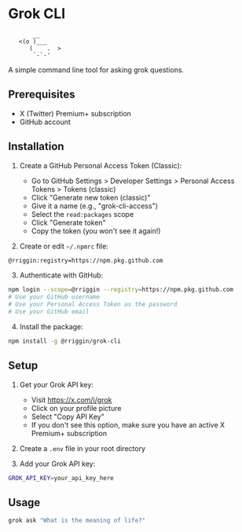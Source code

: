 # Grok CLI

```
       __
   <(o )___
      (    .  >
       `-`-'
```

A simple command line tool for asking grok questions. 

## Prerequisites

- X (Twitter) Premium+ subscription
- GitHub account

## Installation

1. Create a GitHub Personal Access Token (Classic):
   - Go to GitHub Settings > Developer Settings > Personal Access Tokens > Tokens (classic)
   - Click "Generate new token (classic)"
   - Give it a name (e.g., "grok-cli-access")
   - Select the `read:packages` scope
   - Click "Generate token"
   - Copy the token (you won't see it again!)

2. Create or edit `~/.npmrc` file:
```bash
@rriggin:registry=https://npm.pkg.github.com
```

3. Authenticate with GitHub:
```bash
npm login --scope=@rriggin --registry=https://npm.pkg.github.com
# Use your GitHub username
# Use your Personal Access Token as the password
# Use your GitHub email
```

4. Install the package:
```bash
npm install -g @rriggin/grok-cli
```

## Setup

1. Get your Grok API key:
   - Visit https://x.com/i/grok
   - Click on your profile picture
   - Select "Copy API Key"
   - If you don't see this option, make sure you have an active X Premium+ subscription

2. Create a `.env` file in your root directory
3. Add your Grok API key: 
```bash
GROK_API_KEY=your_api_key_here
```

## Usage

```bash
grok ask "What is the meaning of life?"
```

